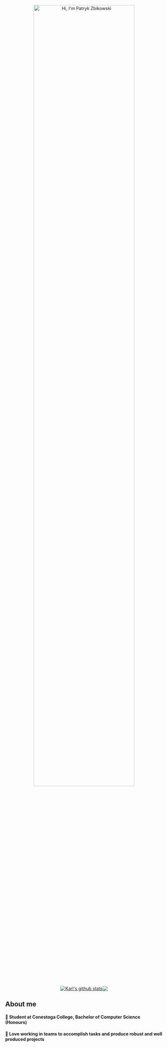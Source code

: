 <p align="center"><a href="https://kstencell.github.io/" target="_blank"><img width="80%" alt="Hi, I'm Patryk Zbikowski" src="./images/github-readme-banner.png" /></a></p>

<div align=center><a href="https://github.com/anuraghazra/github-readme-stats"><img align="center" src="https://github-readme-stats.vercel.app/api?username=zbikGaming&show_icons=true&include_all_commits=true&theme=buefy&hide_border=true&title_color=34A853&icon_color=4285F4&hide_border=true" alt="Karl's github stats" /></a><a href="https://github.com/anuraghazra/github-readme-stats"><img align="center" src="https://github-readme-stats.vercel.app/api/top-langs/?username=ZbikGaming&layout=compact&theme=buefy&hide_border=true" /></a></div>

## About me

  #### 📗 Student at Conestoga College, Bachelor of Computer Science (Honours)
  #### 📝 Love working in teams to accomplish tasks and produce robust and well produced projects
